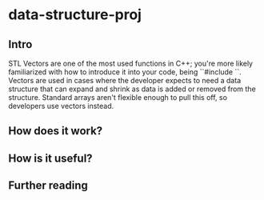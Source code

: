 # data-structure-proj

## Intro

<p>STL Vectors are one of the most used functions in C++; you're more likely familiarized with how to introduce it into your code, being ``#include <vector>``. Vectors are used in cases where the developer expects to need a data structure that can expand and shrink as data is added or removed from the structure. Standard arrays aren't flexible enough to pull this off, so developers use vectors instead.</p>

## How does it work?

## How is it useful?

## Further reading
